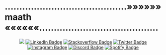 #  ..........................................»»»»»» maath ««««««.........................................

<span align="center">
  
  <a href="mailto:maathmanjunathleo@gmail.com"><img src="https://img.shields.io/badge/mail-D14836?style=for-the-badge&logo=gmail&logoColor=white" /></a>
  [![LinkedIn Badge](https://img.shields.io/badge/LinkedIn-0077B5?style=for-the-badge&logo=linkedin&logoColor=white)](https://www.linkedin.com/in/kshwedha)
  [![Stackoverflow Badge](https://img.shields.io/badge/Stack_Overflow-FE7A16?style=for-the-badge&logo=stack-overflow&logoColor=white)](https://stackoverflow.com/users/10196751/maath-leo/)
  [![Twitter Badge](https://img.shields.io/badge/Twitter-1DA1F2?style=for-the-badge&logo=twitter&logoColor=white)]()
  [![Instagram Badge](https://img.shields.io/badge/Instagram-E4405F?style=for-the-badge&logo=instagram&logoColor=white)]()
  [![Discord Badge](https://img.shields.io/badge/Discord-7289DA?style=for-the-badge&logo=discord&logoColor=white)]()
  [![Spotify Badge](https://img.shields.io/badge/Spotify-1ED760?&style=for-the-badge&logo=spotify&logoColor=white)]()
#
  
</span>

<div>
  <span>
  </span>
</div>


<!--
maathRiX
AI: coding, art, and psychology
building technology, enforcing a lavish and independent human lifestyle
Anything, wired and unwired.
-->
